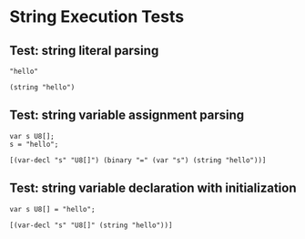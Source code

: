 # String Execution Tests

## Test: string literal parsing
```zong-expr
"hello"
```
```ast
(string "hello")
```

## Test: string variable assignment parsing
```zong-program
var s U8[];
s = "hello";
```
```ast
[(var-decl "s" "U8[]") (binary "=" (var "s") (string "hello"))]
```

## Test: string variable declaration with initialization
```zong-program
var s U8[] = "hello";
```
```ast
[(var-decl "s" "U8[]" (string "hello"))]
```

